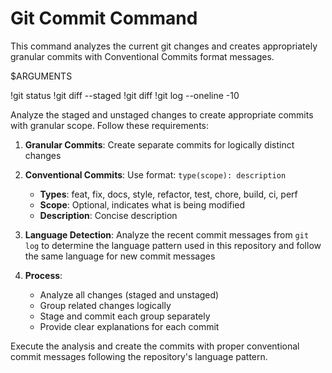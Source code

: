 # Git Commit Command

This command analyzes the current git changes and creates appropriately granular commits with Conventional Commits format messages.

$ARGUMENTS

!git status
!git diff --staged
!git diff
!git log --oneline -10

Analyze the staged and unstaged changes to create appropriate commits with granular scope. Follow these requirements:

1. **Granular Commits**: Create separate commits for logically distinct changes
2. **Conventional Commits**: Use format: `type(scope): description`
   - **Types**: feat, fix, docs, style, refactor, test, chore, build, ci, perf
   - **Scope**: Optional, indicates what is being modified
   - **Description**: Concise description

3. **Language Detection**: Analyze the recent commit messages from `git log` to determine the language pattern used in this repository and follow the same language for new commit messages

4. **Process**: 
   - Analyze all changes (staged and unstaged)
   - Group related changes logically
   - Stage and commit each group separately
   - Provide clear explanations for each commit

Execute the analysis and create the commits with proper conventional commit messages following the repository's language pattern.